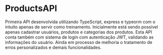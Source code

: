 # ProductsAPI

Primeira API desenvolvida utilizando TypeScript, express e typeorm com o intuito apenas de servir como treinamento.
Inicialmente está sendo possível apenas cadastrar usuários, produtos e categorias dos produtos.
Esta API conta também com sistema de login com autenticação JWT, validando as informações do usuário.
Ainda em processo de melhoria o tratamento de erros personalizados e demais funcionalidades. 

